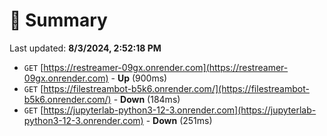 # 📖 Summary
Last updated: **8/3/2024, 2:52:18 PM**

- `GET` [https://restreamer-09gx.onrender.com](https://restreamer-09gx.onrender.com) - **Up** (900ms)
- `GET` [https://filestreambot-b5k6.onrender.com/](https://filestreambot-b5k6.onrender.com/) - **Down** (184ms)
- `GET` [https://jupyterlab-python3-12-3.onrender.com](https://jupyterlab-python3-12-3.onrender.com) - **Down** (251ms)

